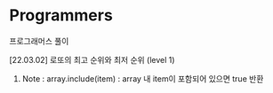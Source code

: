 # Programmers
프로그래머스 풀이

[22.03.02] 로또의 최고 순위와 최저 순위 (level 1)
1. Note : array.include(item) : array 내 item이 포함되어 있으면 true 반환
